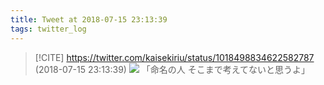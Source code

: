 ```yaml
---
title: Tweet at 2018-07-15 23:13:39
tags: twitter_log
---
```


> [!CITE] https://twitter.com/kaisekiriu/status/1018498834622582787 (2018-07-15 23:13:39)
> ![](https://twitter.com/kaisekiriu/status/1018498834622582787)
> 「命名の人 そこまで考えてないと思うよ」

